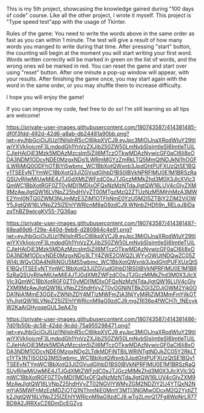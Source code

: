 This is my 5th project, showcasing the knowledge gained during "100 days of code" course. Like all the other project, I wrote it myself. 
This project is "Type speed test"app with the usage of Tkinter.

Rules of the game: You need to write the words above in the same order as fast as you can within 1 minute.
The test will give a result of how many words you manged to write during that time.
After pressing "start" button, the counting will begin at the moment you will start writing your first word. Words written correctly will be marked in green on the list of words, and the wrong ones wil be marked in red.
You can reset the game and start over using "reset" button.
After one minute a pop-up window will appear, with your results.
After finishing the game once, you may start again with the word in the same order, or you may shuffle them to increase difficulty.

I hope you will enjoy the game!

If you can improve my code, feel free to do so! I'm still learning so all tips are welcome!

https://private-user-images.githubusercontent.com/180743587/414381485-df0f3fdd-492d-42d6-a8ab-db24481a90bb.png?jwt=eyJhbGciOiJIUzI1NiIsInR5cCI6IkpXVCJ9.eyJpc3MiOiJnaXRodWIuY29tIiwiYXVkIjoicmF3LmdpdGh1YnVzZXJjb250ZW50LmNvbSIsImtleSI6ImtleTUiLCJleHAiOjE3Mzk5MDAzMzcsIm5iZiI6MTczOTkwMDAzNywicGF0aCI6Ii8xODA3NDM1ODcvNDE0MzgxNDg1LWRmMGYzZmRkLTQ5MmQtNDJkNi1hOGFiLWRiMjQ0ODFhOTBiYi5wbmc_WC1BbXotQWxnb3JpdGhtPUFXUzQtSE1BQy1TSEEyNTYmWC1BbXotQ3JlZGVudGlhbD1BS0lBVkNPRFlMU0E1M1BRSzRaQSUyRjIwMjUwMjE4JTJGdXMtZWFzdC0xJTJGczMlMkZhd3M0X3JlcXVlc3QmWC1BbXotRGF0ZT0yMDI1MDIxOFQxNzMzNTdaJlgtQW16LUV4cGlyZXM9MzAwJlgtQW16LVNpZ25hdHVyZT00MTgzMzQ2ZTUzNzM5MjhhMzA3MWE2YmI0NTQ0ZWM3NjJmMzE3ZjM1OTFhNmE0YzU5M2I5ZTBiY2ZiM2ViOWY5JlgtQW16LVNpZ25lZEhlYWRlcnM9aG9zdCJ9.WNnbZHDfi9n_RELqJ8jDazqThBZ9wIcgKV55-7Q36ao

https://private-user-images.githubusercontent.com/180743587/414381487-68ea69d6-f29e-440d-9eb8-d280864c4e91.png?jwt=eyJhbGciOiJIUzI1NiIsInR5cCI6IkpXVCJ9.eyJpc3MiOiJnaXRodWIuY29tIiwiYXVkIjoicmF3LmdpdGh1YnVzZXJjb250ZW50LmNvbSIsImtleSI6ImtleTUiLCJleHAiOjE3Mzk5MDAzMzcsIm5iZiI6MTczOTkwMDAzNywicGF0aCI6Ii8xODA3NDM1ODcvNDE0MzgxNDg3LTY4ZWE2OWQ2LWYyOWUtNDQwZC05ZWI4LWQyODA4NjRjNGU5MS5wbmc_WC1BbXotQWxnb3JpdGhtPUFXUzQtSE1BQy1TSEEyNTYmWC1BbXotQ3JlZGVudGlhbD1BS0lBVkNPRFlMU0E1M1BRSzRaQSUyRjIwMjUwMjE4JTJGdXMtZWFzdC0xJTJGczMlMkZhd3M0X3JlcXVlc3QmWC1BbXotRGF0ZT0yMDI1MDIxOFQxNzMzNTdaJlgtQW16LUV4cGlyZXM9MzAwJlgtQW16LVNpZ25hdHVyZT0yOGNiNTBkZGI3ZDJjOWM2Yjk0ODA1NjA1MmE3OGEyZWNhZDY4MTIzMWFmZjA3NjYyMjRiZjM3MmFmYjlkOTVhJlgtQW16LVNpZ25lZEhlYWRlcnM9aG9zdCJ9.mgZRl36p4fWCH7r_1NEcykW2KaAjGHyoqeGUL3eA47g

https://private-user-images.githubusercontent.com/180743587/414381486-7d01b50b-dc58-42dd-9cdd-75a955298471.png?jwt=eyJhbGciOiJIUzI1NiIsInR5cCI6IkpXVCJ9.eyJpc3MiOiJnaXRodWIuY29tIiwiYXVkIjoicmF3LmdpdGh1YnVzZXJjb250ZW50LmNvbSIsImtleSI6ImtleTUiLCJleHAiOjE3Mzk5MDAzMzcsIm5iZiI6MTczOTkwMDAzNywicGF0aCI6Ii8xODA3NDM1ODcvNDE0MzgxNDg2LTdkMDFiNTBiLWRjNTgtNDJkZC05Y2RkLTc1YTk1NTI5ODQ3MS5wbmc_WC1BbXotQWxnb3JpdGhtPUFXUzQtSE1BQy1TSEEyNTYmWC1BbXotQ3JlZGVudGlhbD1BS0lBVkNPRFlMU0E1M1BRSzRaQSUyRjIwMjUwMjE4JTJGdXMtZWFzdC0xJTJGczMlMkZhd3M0X3JlcXVlc3QmWC1BbXotRGF0ZT0yMDI1MDIxOFQxNzMzNTdaJlgtQW16LUV4cGlyZXM9MzAwJlgtQW16LVNpZ25hdHVyZT02NGVlYWMyZGM2NDZlY2U4YTQxN2NmYjA5MWFhMzEzMDZiOTQ1NThmNjE0MmY3MTI3NGMwODcxM2Q2YjdjZTk2JlgtQW16LVNpZ25lZEhlYWRlcnM9aG9zdCJ9.wTg2LmrQ17Fg8WpNrLR77BD9A2JRRXxCZ6DmDcEGZys

